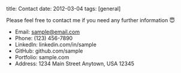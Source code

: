 title: Contact
date: 2012-03-04
tags: [general]

Please feel free to contact me if you need any further information 😇

+ Email: <sample@email.com>
+ Phone: (123) 456-7890
+ LinkedIn: linkedin.com/in/sample
+ GitHub: github.com/sample
+ Portfolio: sample.com
+ Address: 1234 Main Street Anytown, USA 12345
